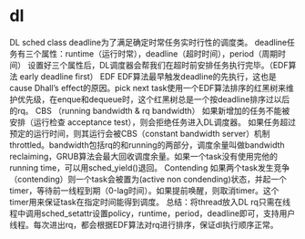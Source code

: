 # dl

DL sched class
deadline为了满足确定时常任务实时行性的调度类。
deadline任务有三个属性：runtime（运行时常），deadline（超时时间），period（周期时间）
设置好三个属性后，DL调度器会帮我们在超时前安排任务执行完毕。（EDF算法 early deadline first）
EDF
EDF算法最早触发deadline的先执行，这也是cause Dhall’s effect的原因。pick next task使用一个EDF算法排序的红黑树来维护优先级，在enque和dequeue时，这个红黑树总是一个按deadline排序过以后的rq。
CBS （running bandwidth & rq bandwidth）
如果新增加的任务不能被安排（运行检查 acceptance test），则会拒绝任务进入DL调度器。
如果任务超过预定的运行时间，则其运行会被CBS（constant bandwidth server）机制throttled。bandwidth包括rq的和running的两部分，调度余量叫做bandwidth reclaiming，GRUB算法会最大回收调度余量。如果一个task没有使用完他的running time，可以用sched_yield()退回。
Contending
如果两个task发生竞争（contending）则一个task会被置为(active non condending)状态，并起一个timer，等待前一线程到期（0-lag时间）。如果提前唤醒，则取消timer。这个timer用来保证task在指定时间能得到调度。
总结：将thread放入DL rq只需在线程中调用sched_setattr设置policy，runtime，period，deadline即可，支持用户线程。每次进出rq，都会根据EDF算法对rq进行排序，保证dl执行顺序正常。